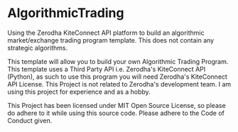 
# AlgorithmicTrading
Using the Zerodha KiteConnect API platform to build an algorithmic market/exchange trading program template.
This does not contain any strategic algorithms.

This template will allow you to build your own Algorithmic Trading Program.
This template uses a Third Party API i.e. Zerodha's KiteConnect API (Python), as such to use this program you will need
Zerodha's KiteConnect API License.
This Project is not related to Zerodha's development team. I am using this project for experience and as a hobby.

This Project has been licensed under MIT Open Source License, so please do adhere to it while using this source code.
Please adhere to the Code of Conduct given.